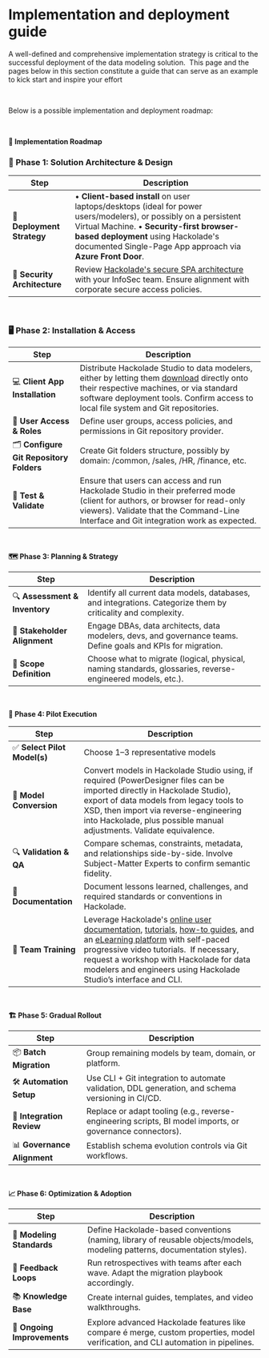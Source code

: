 # Implementation and deployment guide

A well-defined and comprehensive implementation strategy is critical to the successful deployment of the data modeling solution.&nbsp; This page and the pages below in this section constitute a guide that can serve as an example to kick start and inspire your effort

&nbsp;

Below is a possible implementation and deployment roadmap:

&nbsp;

**🚀 Implementation Roadmap**

### 🎨 Phase 1: Solution Architecture \& Design

| **Step** | **Description** |
| --- | --- |
| 🧭 **Deployment Strategy** | • **Client-based install** on user laptops/desktops (ideal for power users/modelers), or possibly on a persistent Virtual Machine. • **Security-first browser-based deployment** using Hackolade's documented Single-Page App approach via **Azure Front Door**. |
| 🔐 **Security Architecture** | Review [Hackolade's secure SPA architecture](<Security-firstbrowserdeployment.md>) with your InfoSec team. Ensure alignment with corporate secure access policies. |


&nbsp;

### 🖥️ Phase 2: Installation \& Access

| **Step** | **Description** |
| --- | --- |
| 💻 **Client App Installation** | Distribute Hackolade Studio to data modelers, either by letting them [download](<https://hackolade.com/download.html>) directly onto their respective machines, or via standard software deployment tools. Confirm access to local file system and Git repositories. |
| 🔐 **User Access \& Roles** | Define user groups, access policies, and permissions in Git repository provider. |
| 🗂️ **Configure Git Repository Folders** | Create Git folders structure, possibly by domain: /common, /sales, /HR, /finance, etc. |
| 🧪 **Test \& Validate** | Ensure that users can access and run Hackolade Studio in their preferred mode (client for authors, or browser for read-only viewers). Validate that the Command-Line Interface and Git integration work as expected. |


&nbsp;

**🗺️ Phase 3: Planning \& Strategy**

| **Step** | **Description** |
| --- | --- |
| 🔍 **Assessment \& Inventory** | Identify all current data models, databases, and integrations. Categorize them by criticality and complexity. |
| 👥 **Stakeholder Alignment** | Engage DBAs, data architects, data modelers, devs, and governance teams. Define goals and KPIs for migration. |
| 🎯 **Scope Definition** | Choose what to migrate (logical, physical, naming standards, glossaries, reverse-engineered models, etc.). |


&nbsp;

**🧪 Phase 4: Pilot Execution**

| **Step** | **Description** |
| --- | --- |
| ✅ **Select Pilot Model(s)** | Choose 1–3 representative models |
| 🔁 **Model Conversion** | Convert models in Hackolade Studio using, if required (PowerDesigner files can be imported directly in Hackolade Studio), export of data models from legacy tools to XSD, then import via reverse-engineering into Hackolade, plus possible manual adjustments. Validate equivalence. |
| 🔍 **Validation \& QA** | Compare schemas, constraints, metadata, and relationships side-by-side. Involve Subject-Matter Experts to confirm semantic fidelity. |
| 📘 **Documentation** | Document lessons learned, challenges, and required standards or conventions in Hackolade. |
| 🧠 **Team Training** | Leverage Hackolade's [online user documentation](<WelcometoHackoladeStudio.md>), [tutorials](<Tutorial.md>), [how-to guides](<How-toguides.md>), and an [eLearning platform](<https://community.hackolade.com/slides/all> "target=\"\_blank\"") with self-paced progressive video tutorials.&nbsp; If necessary, request a workshop with Hackolade for data modelers and engineers using Hackolade Studio’s interface and CLI. |


&nbsp;

**🏗️ Phase 5: Gradual Rollout**

| **Step** | **Description** |
| --- | --- |
| 📦 **Batch Migration** | Group remaining models by team, domain, or platform. |
| 🛠️ **Automation Setup** | Use CLI + Git integration to automate validation, DDL generation, and schema versioning in CI/CD. |
| 🔗 **Integration Review** | Replace or adapt tooling (e.g., reverse-engineering scripts, BI model imports, or governance connectors). |
| 📊 **Governance Alignment** | Establish schema evolution controls via Git workflows. |


&nbsp;

**📈 Phase 6: Optimization \& Adoption**

| **Step** | **Description** |
| --- | --- |
| 🧭 **Modeling Standards** | Define Hackolade-based conventions (naming, library of reusable objects/models, modeling patterns, documentation styles). |
| 🔁 **Feedback Loops** | Run retrospectives with teams after each wave. Adapt the migration playbook accordingly. |
| 📚 **Knowledge Base** | Create internal guides, templates, and video walkthroughs. |
| 🧬 **Ongoing Improvements** | Explore advanced Hackolade features like compare é merge, custom properties, model verification, and CLI automation in pipelines. |


&nbsp;

&nbsp;

&nbsp;

